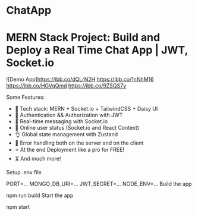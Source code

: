 # ChatApp
# MERN Stack Project: Build and Deploy a Real Time Chat App | JWT, Socket.io

![Demo App]https://ibb.co/dQLrN2H
https://ibb.co/1nNhM16
https://ibb.co/HGVqQmd
https://ibb.co/9ZSQS7v



Some Features:

-   🌟 Tech stack: MERN + Socket.io + TailwindCSS + Daisy UI
-   🎃 Authentication && Authorization with JWT
-   👾 Real-time messaging with Socket.io
-   🚀 Online user status (Socket.io and React Context)
-   👌 Global state management with Zustand
-   🐞 Error handling both on the server and on the client
-   ⭐ At the end Deployment like a pro for FREE!
-   ⏳ And much more!


Setup .env file

PORT=...
MONGO_DB_URI=...
JWT_SECRET=...
NODE_ENV=...
Build the app

npm run build
Start the app

npm start

